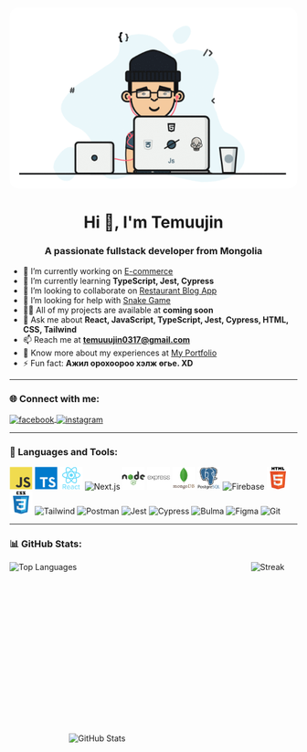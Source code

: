 <img src="https://raw.githubusercontent.com/imakshath/imakshath/master/1%20IRGHmiGsa16stedQvIaZfw.gif" width="1000" alt="coding" style="border-radius: 15px"/>

<h1 align="center">Hi 👋, I'm Temuujin</h1>
<h3 align="center">A passionate fullstack developer from Mongolia</h3>

- 🔭 I’m currently working on [E-commerce](https://e-commerceee-web.vercel.app)
- 🌱 I’m currently learning **TypeScript, Jest, Cypress**
- 👯 I’m looking to collaborate on [Restaurant Blog App](https://amidos.vercel.app)
- 🤝 I’m looking for help with [Snake Game](https://tommys-snake.vercel.app)
- 👨‍💻 All of my projects are available at **coming soon**
- 💬 Ask me about **React, JavaScript, TypeScript, Jest, Cypress, HTML, CSS, Tailwind**
- 📫 Reach me at **temuuujin0317@gmail.com**
- 📄 Know more about my experiences at [My Portfolio](https://sagar-portfolio-gamma-fawn.vercel.app)
- ⚡ Fun fact: **Ажил орохоороо хэлж өгье. XD**

---

### 🌐 Connect with me:
<p align="left">
  <a href="https://www.facebook.com/profile.php?id=100042096495242" target="blank">
    <img align="center" src="https://raw.githubusercontent.com/rahuldkjain/github-profile-readme-generator/master/src/images/icons/Social/facebook.svg" alt="facebook" height="30" width="40" />
  </a>
  <a href="https://instagram.com/temuuzhin_nn" target="blank">
    <img align="center" src="https://raw.githubusercontent.com/rahuldkjain/github-profile-readme-generator/master/src/images/icons/Social/instagram.svg" alt="instagram" height="30" width="40" />
  </a>
</p>

---

### 🧰 Languages and Tools:

<p align="left">
  <img src="https://raw.githubusercontent.com/devicons/devicon/master/icons/javascript/javascript-original.svg" alt="JavaScript" width="40" height="40"/>
  <img src="https://raw.githubusercontent.com/devicons/devicon/master/icons/typescript/typescript-original.svg" alt="TypeScript" width="40" height="40"/>
  <img src="https://raw.githubusercontent.com/devicons/devicon/master/icons/react/react-original-wordmark.svg" alt="React" width="40" height="40"/>
  <img src="https://cdn.worldvectorlogo.com/logos/nextjs-2.svg" alt="Next.js" width="40" height="40"/>
  <img src="https://raw.githubusercontent.com/devicons/devicon/master/icons/nodejs/nodejs-original-wordmark.svg" alt="Node.js" width="40" height="40"/>
  <img src="https://raw.githubusercontent.com/devicons/devicon/master/icons/express/express-original-wordmark.svg" alt="Express" width="40" height="40"/>
  <img src="https://raw.githubusercontent.com/devicons/devicon/master/icons/mongodb/mongodb-original-wordmark.svg" alt="MongoDB" width="40" height="40"/>
  <img src="https://raw.githubusercontent.com/devicons/devicon/master/icons/postgresql/postgresql-original-wordmark.svg" alt="PostgreSQL" width="40" height="40"/>
  <img src="https://www.vectorlogo.zone/logos/firebase/firebase-icon.svg" alt="Firebase" width="40" height="40"/>
  <img src="https://raw.githubusercontent.com/devicons/devicon/master/icons/html5/html5-original-wordmark.svg" alt="HTML" width="40" height="40"/>
  <img src="https://raw.githubusercontent.com/devicons/devicon/master/icons/css3/css3-original-wordmark.svg" alt="CSS" width="40" height="40"/>
  <img src="https://www.vectorlogo.zone/logos/tailwindcss/tailwindcss-icon.svg" alt="Tailwind" width="40" height="40"/>
  <img src="https://www.vectorlogo.zone/logos/getpostman/getpostman-icon.svg" alt="Postman" width="40" height="40"/>
  <img src="https://www.vectorlogo.zone/logos/jestjsio/jestjsio-icon.svg" alt="Jest" width="40" height="40"/>
  <img src="https://raw.githubusercontent.com/simple-icons/simple-icons/develop/icons/cypress.svg" alt="Cypress" width="40" height="40"/>
  <img src="https://raw.githubusercontent.com/gilbarbara/logos/main/logos/bulma.svg" alt="Bulma" width="40" height="40"/>
  <img src="https://www.vectorlogo.zone/logos/figma/figma-icon.svg" alt="Figma" width="40" height="40"/>
  <img src="https://www.vectorlogo.zone/logos/git-scm/git-scm-icon.svg" alt="Git" width="40" height="40"/>
</p>

---

### 📊 GitHub Stats:

<p>
  <img align="left" src="https://github-readme-stats.vercel.app/api/top-langs?username=Tommy9901&show_icons=true&locale=en&layout=compact" width="400" height="300" alt="Top Languages" />
</p>

<p>
  <img align="right" src="https://github-readme-stats.vercel.app/api?username=Tommy9901&show_icons=true&locale=en" width="400" height="300" alt="GitHub Stats" />
</p>

<p align="center">
  <img src="https://github-readme-streak-stats.herokuapp.com/?user=Tommy9901" alt="Streak" width="1000" />
</p>
